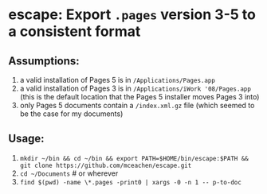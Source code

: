 # escape: Export `.pages` version 3-5 to a consistent format

## Assumptions:

1. a valid installation of Pages 5 is in `/Applications/Pages.app`
2. a valid installation of Pages 3 is in `/Applications/iWork '08/Pages.app`
   (this is the default location that the Pages 5 installer moves Pages 3 into)
3. only Pages 5 documents contain a `/index.xml.gz` file (which seemed to be the case for my documents)

## Usage:

1. `mkdir ~/bin && cd ~/bin && export PATH=$HOME/bin/escape:$PATH && git clone https://github.com/mceachen/escape.git`
2. `cd ~/Documents` # or wherever
3. `find $(pwd) -name \*.pages -print0 | xargs -0 -n 1 -- p-to-doc`